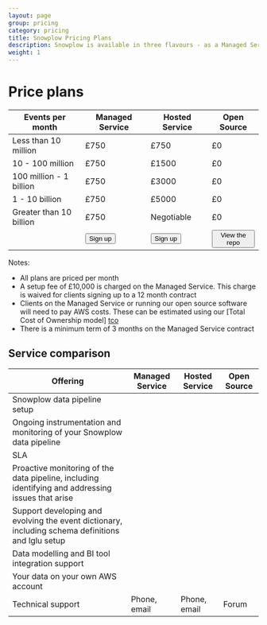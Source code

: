 ```yaml
---
layout: page
group: pricing
category: pricing
title: Snowplow Pricing Plans
description: Snowplow is available in three flavours - as a Managed Service, as a Hosted Service, and as Open Source software. The costs and service levels around each offering vary.
weight: 1
---
```


# Price plans

<table class="table table-striped">
    <thead>
        <tr>
            <th>Events per month</th>
            <th>Managed Service</th>
            <th>Hosted Service</th>
            <th>Open Source</th>
        </tr>
    </thead>
    <tbody>
    	<tr>
    		<td>Less than 10 million</td>
    		<td>£750</td>
    		<td>£750</td>
    		<td>£0</td>
    	</tr>
    	<tr>
    		<td>10 - 100 million</td>
    		<td>£750</td>
    		<td>£1500</td>
    		<td>£0</td>
    	</tr>
    	<tr>
    		<td>100 million - 1 billion</td>
    		<td>£750</td>
    		<td>£3000</td>
    		<td>£0</td>
    	</tr>
    	<tr>
    		<td>1 - 10 billion</td>
    		<td>£750</td>
    		<td>£5000</td>
    		<td>£0</td>
    	</tr>
    	<tr>
    		<td>Greater than 10 billion</td>
    		<td>£750</td>
    		<td>Negotiable</td>
    		<td>£0</td>
    	</tr>
    	<tr>
    		<td></td>
    		<td><a href="/product/sign-up-for-snowplow-as-a-service.html"><button class="btn btn-success btn-primary" type="button">Sign up</button></a></td>
    		<td><a href="/product/sign-up-for-snowplow-as-a-service.html"><button class="btn btn-success btn-primary" type="button">Sign up</button></a></td>
    		<td><a href="https://github.com/snowplow/snowplow"><button class="btn btn-success btn-primary" type="button">View the repo</button></a></td>
    	</tr>
    </tbody>
</table> 

Notes:

* All plans are priced per month
* A setup fee of £10,000 is charged on the Managed Service. This charge is waived for clients signing up to a 12 month contract
* Clients on the Managed Service or running our open source software will need to pay AWS costs. These can be estimated using our [Total Cost of Ownership model] [tco]
* There is a minimum term of 3 months on the Managed Service contract

## Service comparison

<table class="table table-striped">
    <thead>
        <tr>
            <th>Offering</th>
            <th>Managed Service</th>
            <th>Hosted Service</th>
            <th>Open Source</th>
        </tr>
    </thead>
    <tbody>
    	<tr>
    		<td>Snowplow data pipeline setup</td>
    		<td><span class="glyphicon glyphicon-ok" aria-hidden="true"></span></td>
    		<td><span class="glyphicon glyphicon-ok" aria-hidden="true"></span></td>
    		<td><span class="glyphicon glyphicon-remove" aria-hidden="true"></span></td>
    	</tr>
    	<tr>
    		<td>Ongoing instrumentation and monitoring of your Snowplow data pipeline</td>
    		<td><span class="glyphicon glyphicon-ok" aria-hidden="true"></span></td>
    		<td><span class="glyphicon glyphicon-ok" aria-hidden="true"></span></td>
    		<td><span class="glyphicon glyphicon-remove" aria-hidden="true"></span></td>
    	</tr>
    	<tr>
    		<td>SLA</td>
    		<td><span class="glyphicon glyphicon-ok" aria-hidden="true"></span></td>
    		<td><span class="glyphicon glyphicon-ok" aria-hidden="true"></span></td>
    		<td><span class="glyphicon glyphicon-remove" aria-hidden="true"></span></td>
    	</tr>
    	<tr>
    		<td>Proactive monitoring of the data pipeline, including identifying and addressing issues that arise</td>
    		<td><span class="glyphicon glyphicon-ok" aria-hidden="true"></span></td>
    		<td><span class="glyphicon glyphicon-ok" aria-hidden="true"></span></td>
    		<td><span class="glyphicon glyphicon-remove" aria-hidden="true"></span></td>
    	</tr>
    	<tr>
    		<td>Support developing and evolving the event dictionary, including schema definitions and Iglu setup</td>
    		<td><span class="glyphicon glyphicon-ok" aria-hidden="true"></span></td>
    		<td><span class="glyphicon glyphicon-ok" aria-hidden="true"></span></td>
    		<td><span class="glyphicon glyphicon-remove" aria-hidden="true"></span></td>
    	</tr>
    	<tr>
    		<td>Data modelling and BI tool integration support</td>
    		<td><span class="glyphicon glyphicon-ok" aria-hidden="true"></span></td>
    		<td><span class="glyphicon glyphicon-ok" aria-hidden="true"></span></td>
    		<td><span class="glyphicon glyphicon-remove" aria-hidden="true"></span></td>
    	</tr>
    	<tr>
    		<td>Your data on your own AWS account</td>
    		<td><span class="glyphicon glyphicon-ok" aria-hidden="true"></span></td>
    		<td><span class="glyphicon glyphicon-remove" aria-hidden="true"></span></td>
    		<td><span class="glyphicon glyphicon-ok" aria-hidden="true"></span></td>
    	</tr>
    	<tr>
    		<td>Technical support</td>
    		<td>Phone, email</td>
    		<td>Phone, email</td>
    		<td>Forum</td>
    	</tr>
    </tbody>
</table>

[tco]: https://github.com/snowplow/snowplow-tco-model
